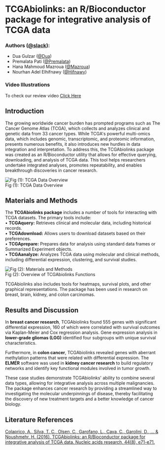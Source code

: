 # **TCGAbiolinks: an R/Bioconductor package for integrative analysis of TCGA data**
### **Authors** ([@slack](https://slack.com/)):
- Dua Gulzar ([@Dua](https://hackbiointern-leo4437.slack.com/team/U07K6A4L18C))
- Premalata Pati ([@Premalata](https://hackbiointern-leo4437.slack.com/team/U07JD8NKQ30))
- Hana Mahmoud Mazroua ([@Mazroua](https://hackbiointern-leo4437.slack.com/team/U07K7K6PVKQ))
- Nourhan Adel Elhifnawy ([@Hifnawy](https://hackbiointern-leo4437.slack.com/team/U07L328NPHN))

### **Video Illustrations**
To check our review video [Click Here](https://www.linkedin.com/posts/nourhan-elhifnawy-577a491b4_cancerresearch-bioinformatics-genesignatures-activity-7238161607745241089-FnLT?utm_source=share&utm_medium=member_android)
## **Introduction**
The growing worldwide cancer burden has prompted programs such as The Cancer Genome Atlas (TCGA), which collects and analyzes clinical and genetic data from 33 cancer types. While TCGA's powerful multi-omics data, which includes genomic, transcriptomic, and proteomic information, presents numerous benefits, it also introduces new hurdles in data integration and interpretation. To address this, the TCGAbiolinks package was created as an R/Bioconductor utility that allows for effective querying, downloading, and analysis of TCGA data. This tool helps researchers undertake integrated analyses, promotes repeatability, and enables breakthrough discoveries in cancer research.

![Fig (1): TCGA Data Overview](https://oup.silverchair-cdn.com/oup/backfile/Content_public/Journal/nar/44/8/10.1093_nar_gkv1507/3/m_gkv1507fig1.jpeg?Expires=1728497241&Signature=re8h2H-lfFR3XPXyJnwLqhhnjnipaMhHIlQ2MgUmsTk9bxU6ceinMfV9K-qoI2jNozHyn-zc2z6SePtUmJjYztNsvTfi8mPo9g7iwN3PW2f4Bf1zvT~YcG1djzeLDx8oGilpq0IG5V9vBAGkkWqA9CugU-0vlhxYsrToEUerZrro2PiVDhXSUgkESgKn9Obe8LqppPQU~buPFMiGv3GiI1EwW2~-BynUH2xPMsyGYxUp3cFwKe27lAWnrjJNB6hubFFlICbOaGOCvb36B403EU0xnpWa-ahjwQ45ZqrUGHGSLjRKXtknLM-rvrG0lb-~Ic0~s3m-YdamoQMt8FjlXg__&Key-Pair-Id=APKAIE5G5CRDK6RD3PGA)\
Fig (1): TCGA Data Overview
## **Materials and Methods**
The **TCGAbiolinks package** includes a number of tools for interacting with TCGA datasets. The primary tools include: \
•	**TCGAquery:** Retrieves clinical and molecular data, including historical records.\
•	**TCGAdownload:** Allows users to download datasets based on their preferences.\
•	**TCGAprepare:** Prepares data for analysis using standard data frames or Summarized Experiment objects.\
•	**TCGAanalyze:** Analyzes TCGA data using molecular and clinical methods, including differential expression, clustering, and survival studies. 

![Fig (2): Materials and Methods](https://oup.silverchair-cdn.com/oup/backfile/Content_public/Journal/nar/44/8/10.1093_nar_gkv1507/3/m_gkv1507fig2.jpeg?Expires=1728497241&Signature=Q4U2gvAiNQtzCJU~-bw~6Rvmxn8-DsXEmMYH96cMUMp8XGuaFd9hLUnkaQow3mpCHq2oub4jaIKmBPVlqWIy42VyJFqwYTR-wJq-MUKSso5X3sFXTB9qO20-Lsb1r-ZXYqL3ddbCdoisJ8s4-hiLNTMEVZvE-jM10SN3xOaAe9vqeOB5VtsMvf~mvNgjI2d68QZ1Q80AULyqCdCebH9KGKIgHuXd7fXnma2XjM~3PGpaG9puWIIP6P3cMyOni6d3Vb0PnbUw-aYbjzNvJUsEStbmhfNN0djGeTh~K9rsdy0xtPxVNMEwozE2Ta766G6rZwT1dDjNP6ECBg~6IRfJ3g__&Key-Pair-Id=APKAIE5G5CRDK6RD3PGA)\
Fig (2): Overview of TCGAbiolinks Functions

TCGAbiolinks also includes tools for heatmaps, survival plots, and other graphical representations. The package has been used in research on breast, brain, kidney, and colon carcinomas. 

## **Results and Discussion**
In **breast cancer research**, TCGAbiolinks found 555 genes with significant differential expression, 160 of which were correlated with survival outcomes via Kaplan-Meier and Cox regression analysis. Gene expression analysis in **lower-grade gliomas (LGG)** identified four subgroups with unique survival characteristics. 

Furthermore, in **colon cancer**, TCGAbiolinks revealed genes with aberrant methylation patterns that were related with differential expression. The **ELMER** software was used in **kidney cancer research** to build regulatory networks and identify key functional modules involved in tumor growth.

These case studies demonstrate TCGAbiolinks' ability to combine several data types, allowing for integrative analysis across multiple malignancies. The package enhances cancer research by providing a streamlined way to investigating the molecular underpinnings of disease, thereby facilitating the discovery of new treatment targets and a better knowledge of cancer biology. 

## **Literature References**

[Colaprico, A., Silva, T. C., Olsen, C., Garofano, L., Cava, C., Garolini, D., ... & Noushmehr, H. (2016). TCGAbiolinks: an R/Bioconductor package for integrative analysis of TCGA data. Nucleic acids research, 44(8), e71-e71.](https://academic.oup.com/nar/article/44/8/e71/2465925)
